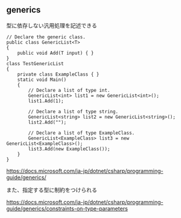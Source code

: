 ## generics

型に依存しない汎用処理を記述できる
```CSharp
// Declare the generic class.
public class GenericList<T>
{
    public void Add(T input) { }
}
class TestGenericList
{
    private class ExampleClass { }
    static void Main()
    {
        // Declare a list of type int.
        GenericList<int> list1 = new GenericList<int>();
        list1.Add(1);

        // Declare a list of type string.
        GenericList<string> list2 = new GenericList<string>();
        list2.Add("");

        // Declare a list of type ExampleClass.
        GenericList<ExampleClass> list3 = new GenericList<ExampleClass>();
        list3.Add(new ExampleClass());
    }
}
```

https://docs.microsoft.com/ja-jp/dotnet/csharp/programming-guide/generics/

また、指定する型に制約をつけられる

https://docs.microsoft.com/ja-jp/dotnet/csharp/programming-guide/generics/constraints-on-type-parameters
